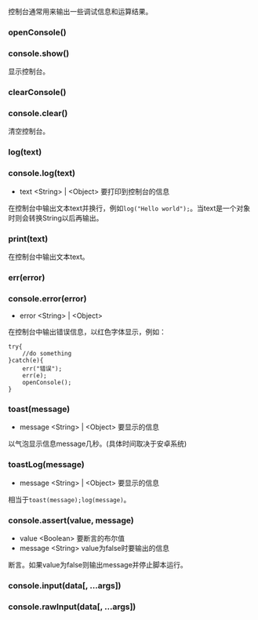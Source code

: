 控制台通常用来输出一些调试信息和运算结果。  

### openConsole()
### console.show()

显示控制台。
### clearConsole()
### console.clear()

清空控制台。

### log(text)
### console.log(text)

* text \<String\> | \<Object\> 要打印到控制台的信息

在控制台中输出文本text并换行，例如`log("Hello world");`。当text是一个对象时则会转换String以后再输出。  

### print(text)

在控制台中输出文本text。

### err(error)
### console.error(error)
* error \<String\> | \<Object\> 

在控制台中输出错误信息，以红色字体显示，例如：
```
try{
    //do something
}catch(e){
    err("错误");
    err(e);
    openConsole();
}
```

### toast(message)
* message \<String\> | \<Object\> 要显示的信息

以气泡显示信息message几秒。(具体时间取决于安卓系统)

### toastLog(message)
* message \<String\> | \<Object\> 要显示的信息

相当于`toast(message);log(message)`。

### console.assert(value, message)
* value \<Boolean\> 要断言的布尔值
* message \<String\> value为false时要输出的信息

断言。如果value为false则输出message并停止脚本运行。

### console.input(data\[, ...args\])

### console.rawInput(data\[, ...args\])
